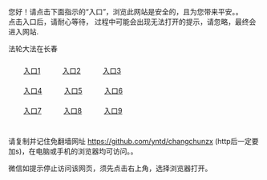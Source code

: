 您好！请点击下面指示的“入口”，浏览此网站是安全的，且为您带来平安。。 <br/>
点击入口后，请耐心等待， 过程中可能会出现无法打开的提示，请忽略，最终会进入网站. </br>

法轮大法在长春<br/>
<div style="padding:10px"><a style="margin:20px" target="_blank" href="https://dua60zqttkqpr.cloudfront.net/2Qpsp?xawicgt" id="ccLink1" rel="nofollow">入口1</a> <a target="_blank" style="margin:20px" href="https://dbftgm0d1n6b8.cloudfront.net/2Qpsp?evidvyym" id="ccLink2" rel="nofollow">入口2</a> <a style="margin:20px" target="_blank" href="https://d3vt7evsx655a.cloudfront.net/2Qpsp?rtfzzguv" id="ccLink3" rel="nofollow">入口3</a></div>

<div style="padding:10px" ><a style="margin:20px" target="_blank" href="https://dua60zqttkqpr.cloudfront.net/2Qpsp?xawicgt" id="ccLink4" rel="nofollow">入口4</a> <a style="margin:20px" href="https://dbftgm0d1n6b8.cloudfront.net/2Qpsp?evidvyym" target="_blank" id="ccLink5" rel="nofollow">入口5</a> <a style="margin:20px" href="https://d3vt7evsx655a.cloudfront.net/2Qpsp?rtfzzguv" target="_blank" id="ccLink6" rel="nofollow">入口6</a></div>

<div style="padding:10px"><a style="margin:20px" target="_blank" href="https://dua60zqttkqpr.cloudfront.net/2Qpsp?xawicgt" id="ccLink7" rel="nofollow">入口7</a> <a style="margin:20px" href="https://dbftgm0d1n6b8.cloudfront.net/2Qpsp?evidvyym" target="_blank" id="ccLink8" rel="nofollow">入口8</a> <a style="margin:20px" target="_blank" href="https://d3vt7evsx655a.cloudfront.net/2Qpsp?rtfzzguv" id="ccLink9" rel="nofollow">入口9</a></div>

<br/>



请复制并记住免翻墙网址 https://github.com/yntd/changchunzx (http后一定要加s)，在电脑或手机的浏览器均可访问。。<br/>

微信如提示停止访问该网页，须先点击右上角，选择浏览器打开。
